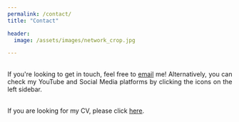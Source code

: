 ```yaml
---
permalink: /contact/
title: "Contact"

header:
  image: /assets/images/network_crop.jpg

---
```


<div style="text-align: justify"> 

<br /> 
If you're looking to get in touch, feel free to <a href="mailto:m.fischer@cs.ucl.ac.uk">email</a> me! Alternatively, you can check 
my YouTube and Social Media platforms by clicking the icons on the left sidebar. <br /> 
<br/>

If you are looking for my CV, please click <a href="/assets/cv.txt" download="Testfile.txt">here</a>.

</div>